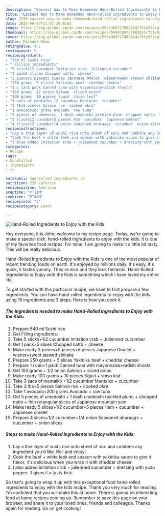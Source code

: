 ```yaml
---
description: "Easiest Way to Make Homemade Hand-Rolled Ingredients to Enjoy with the Kids"
title: "Easiest Way to Make Homemade Hand-Rolled Ingredients to Enjoy with the Kids"
slug: 2253-easiest-way-to-make-homemade-hand-rolled-ingredients-to-enjoy-with-the-kids
date: 2020-06-07T11:43:38.816Z
image: https://img-global.cpcdn.com/recipes/5994300727885824/751x532cq70/hand-rolled-ingredients-to-enjoy-with-the-kids-recipe-main-photo.jpg
thumbnail: https://img-global.cpcdn.com/recipes/5994300727885824/751x532cq70/hand-rolled-ingredients-to-enjoy-with-the-kids-recipe-main-photo.jpg
cover: https://img-global.cpcdn.com/recipes/5994300727885824/751x532cq70/hand-rolled-ingredients-to-enjoy-with-the-kids-recipe-main-photo.jpg
author: Michael Shaw
ratingvalue: 4.5
reviewcount: 5
recipeingredient:
- "540 ml Sushi rice"
- " Filling ingredients"
- "5 sticks12 cucumber Imitation crab  Julienned cucumber"
- "1 pack5 slices Chopped natto  cheese"
- "3 pieces5 pieces5 pieces Japanese Omelet  wienersweet stewed shiitake"
- "250 grams  5 slices Yakiniku beef  cheddar cheese"
- "1 i can1 pack Canned tuna with mayonnaiseradish shoots"
- "150 grams  12 onion Salmon  sliced onion"
- "100 grams  10 pieces Squid  shiso leaf"
- "3 sacs of mentaiko 12 cucumber Mentaiko  cucumber"
- "3 tbs5 pieces Salmon roe  cooked okra"
- "1 avocado200 grams Avocado  raw tuna"
- "5 pieces of umeboshi  1 dash umeboshi pickled plum  chopped natto  thin retangular slices of Japanese mountain yam"
- "5 slices12 cucumber5 pieces Ham  cucumber  Japanese omelet"
- "4 slices12 cucumber14 onion Seasoned aburaage  cucumber  onion slices"
recipeinstructions:
- "Lay a thin layer of sushi rice onto sheet of nori and combine any ingredient you&#39;d like. Roll and enjoy!"
- "Cook the beef + white leek and season with yakiniku sauce to give it flavor. It&#39;s delicious when you wrap it with cheddar cheese!"
- "I also added imitation crab + julienned cucumber + dressing with yuzu pepper. It gives it a tasty kick."
categories:
- Recipe
tags:
- handrolled
- ingredients
- to

katakunci: handrolled ingredients to 
nutrition: 225 calories
recipecuisine: American
preptime: "PT11M"
cooktime: "PT49M"
recipeyield: "3"
recipecategory: Lunch

---
```



![Hand-Rolled Ingredients to Enjoy with the Kids](https://img-global.cpcdn.com/recipes/5994300727885824/751x532cq70/hand-rolled-ingredients-to-enjoy-with-the-kids-recipe-main-photo.jpg)

Hey everyone, it is John, welcome to my recipe page. Today, we're going to make a special dish, hand-rolled ingredients to enjoy with the kids. It is one of my favorites food recipes. For mine, I am going to make it a little bit tasty. This will be really delicious.



Hand-Rolled Ingredients to Enjoy with the Kids is one of the most popular of recent trending foods on earth. It's enjoyed by millions daily. It's easy, it's quick, it tastes yummy. They're nice and they look fantastic. Hand-Rolled Ingredients to Enjoy with the Kids is something which I have loved my entire life.


To get started with this particular recipe, we have to first prepare a few ingredients. You can have hand-rolled ingredients to enjoy with the kids using 15 ingredients and 3 steps. Here is how you cook it.

<!--inarticleads1-->

##### The ingredients needed to make Hand-Rolled Ingredients to Enjoy with the Kids:

1. Prepare 540 ml Sushi rice
1. Get  Filling ingredients:
1. Take 5 sticks+1/2 cucumber Imitation crab + Julienned cucumber
1. Get 1 pack+5 slices Chopped natto + cheese
1. Make ready 3 pieces+5 pieces+5 pieces Japanese Omelet + wiener+sweet stewed shiitake
1. Prepare 250 grams + 5 slices Yakiniku beef + cheddar cheese
1. Prepare 1 i can+1 pack Canned tuna with mayonnaise+radish shoots
1. Get 150 grams + 1/2 onion Salmon + sliced onion
1. Make ready 100 grams + 10 pieces Squid + shiso leaf
1. Take 3 sacs of mentaiko +1/2 cucumber Mentaiko + cucumber
1. Take 3 tbs+5 pieces Salmon roe + cooked okra
1. Take 1 avocado+200 grams Avocado + raw tuna
1. Get 5 pieces of umeboshi + 1 dash umeboshi (pickled plum) + chopped natto + thin retangular slices of Japanese mountain yam
1. Make ready 5 slices+1/2 cucumber+5 pieces Ham + cucumber + Japanese omelet
1. Prepare 4 slices+1/2 cucumber+1/4 onion Seasoned aburaage + cucumber + onion slices




<!--inarticleads2-->

##### Steps to make Hand-Rolled Ingredients to Enjoy with the Kids:

1. Lay a thin layer of sushi rice onto sheet of nori and combine any ingredient you&#39;d like. Roll and enjoy!
1. Cook the beef + white leek and season with yakiniku sauce to give it flavor. It&#39;s delicious when you wrap it with cheddar cheese!
1. I also added imitation crab + julienned cucumber + dressing with yuzu pepper. It gives it a tasty kick.




So that's going to wrap it up with this exceptional food hand-rolled ingredients to enjoy with the kids recipe. Thank you very much for reading. I'm confident that you will make this at home. There is gonna be interesting food at home recipes coming up. Remember to save this page on your browser, and share it to your loved ones, friends and colleague. Thanks again for reading. Go on get cooking!
